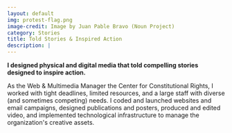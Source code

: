 ```yaml
---
layout: default
img: protest-flag.png
image-credit: Image by Juan Pable Bravo (Noun Project)
category: Stories
title: Told Stories & Inspired Action
description: |
---
```

**I designed physical and digital media that told compelling stories designed to inspire action.** 

As the Web & Multimedia Manager the Center for Constitutional Rights, I worked with tight deadlines, limited resources, and a large staff with diverse (and sometimes competing) needs. I coded and launched websites and email campaigns, designed publications and posters, produced and edited video, and implemented technological infrastructure to manage the organization's creative assets.
